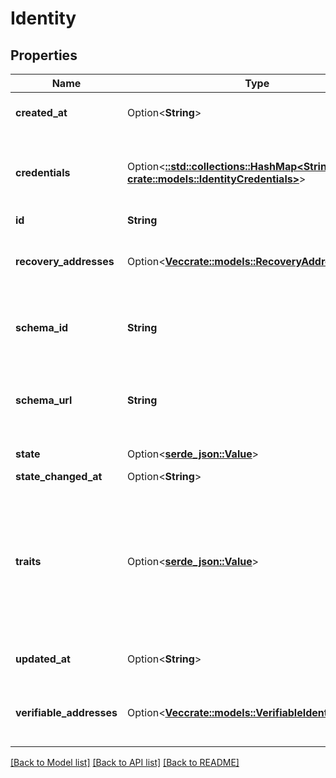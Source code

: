 # Identity

## Properties

Name | Type | Description | Notes
------------ | ------------- | ------------- | -------------
**created_at** | Option<**String**> | CreatedAt is a helper struct field for gobuffalo.pop. | [optional]
**credentials** | Option<[**::std::collections::HashMap<String, crate::models::IdentityCredentials>**](identityCredentials.md)> | Credentials represents all credentials that can be used for authenticating this identity. | [optional]
**id** | **String** |  | 
**recovery_addresses** | Option<[**Vec<crate::models::RecoveryAddress>**](RecoveryAddress.md)> | RecoveryAddresses contains all the addresses that can be used to recover an identity. | [optional]
**schema_id** | **String** | SchemaID is the ID of the JSON Schema to be used for validating the identity's traits. | 
**schema_url** | **String** | SchemaURL is the URL of the endpoint where the identity's traits schema can be fetched from.  format: url | 
**state** | Option<[**serde_json::Value**](.md)> | State is the identity's state. | 
**state_changed_at** | Option<**String**> |  | [optional]
**traits** | Option<[**serde_json::Value**](.md)> | Traits represent an identity's traits. The identity is able to create, modify, and delete traits in a self-service manner. The input will always be validated against the JSON Schema defined in `schema_url`. | 
**updated_at** | Option<**String**> | UpdatedAt is a helper struct field for gobuffalo.pop. | [optional]
**verifiable_addresses** | Option<[**Vec<crate::models::VerifiableIdentityAddress>**](verifiableIdentityAddress.md)> | VerifiableAddresses contains all the addresses that can be verified by the user. | [optional]

[[Back to Model list]](../README.md#documentation-for-models) [[Back to API list]](../README.md#documentation-for-api-endpoints) [[Back to README]](../README.md)


